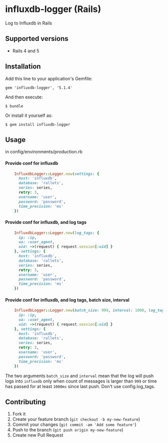 # influxdb-logger (Rails)

Log to Influxdb in Rails

## Supported versions

 * Rails 4 and 5

## Installation

Add this line to your application's Gemfile:

    gem 'influxdb-logger', '5.1.4'

And then execute:

    $ bundle

Or install it yourself as:

    $ gem install influxdb-logger

## Usage

in config/environments/production.rb

#### Provide conf for influxdb

```ruby
    InfluxdbLogger::Logger.new(settings: {
      host: 'influxdb',
      database: 'rallets',
      series: series,
      retry: 3,
      username: 'user',
      password: 'password',
      time_precision: 'ms'
    })
```

#### Provide conf for influxdb, and log tags
```ruby
    InfluxdbLogger::Logger.new(log_tags: {
      ip: :ip,
      ua: :user_agent,
      uid: ->(request) { request.session[:uid] }
    }, settings: {
      host: 'influxdb',
      database: 'rallets',
      series: series,
      retry: 3,
      username: 'user',
      password: 'password',
      time_precision: 'ms'
    })
```


#### Provide conf for influxdb, and log tags, batch size, interval

```ruby
    InfluxdbLogger::Logger.new(batch_size: 999, interval: 1000, log_tags: {
      ip: :ip,
      ua: :user_agent,
      uid: ->(request) { request.session[:uid] }
    }, settings: {
      host: 'influxdb',
      database: 'rallets',
      series: series,
      retry: 3,
      username: 'user',
      password: 'password',
      time_precision: 'ms'
    })
```

The two arguments `batch_size` and `interval` mean that the log will push logs into `influxdb` only when count of messages is larger than `999` or 
time has passed for at least `1000ms` since last push.
Don't use config.log_tags.


## Contributing

1. Fork it
2. Create your feature branch (`git checkout -b my-new-feature`)
3. Commit your changes (`git commit -am 'Add some feature'`)
4. Push to the branch (`git push origin my-new-feature`)
5. Create new Pull Request

